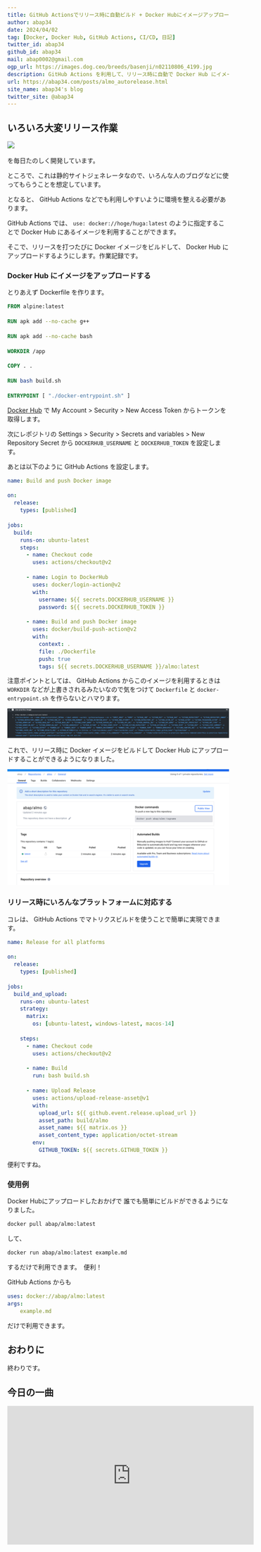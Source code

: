 ```yaml
---
title: GitHub Actionsでリリース時に自動ビルド + Docker Hubにイメージアップロード + GitHub Actionsから利用
author: abap34
date: 2024/04/02
tag: [Docker, Docker Hub, GitHub Actions, CI/CD, 日記]
twitter_id: abap34
github_id: abap34
mail: abap0002@gmail.com
ogp_url: https://images.dog.ceo/breeds/basenji/n02110806_4199.jpg
description: GitHub Actions を利用して、リリース時に自動で Docker Hub にイメージをアップロードして、そのイメージを利用する方法を紹介します。
url: https://abap34.com/posts/almo_autorelease.html
site_name: abap34's blog
twitter_site: @abap34
---
```


## いろいろ大変リリース作業

<a href="https://github.com/abap34/ALMO"><img src="https://gh-card.dev/repos/abap34/ALMO.svg"></a>


を毎日たのしく開発しています。

ところで、これは静的サイトジェネレータなので、いろんな人のブログなどに使ってもらうことを想定しています。


となると、 GitHub Actions などでも利用しやすいように環境を整える必要があります。

GitHub Actions では、 `use: docker://hoge/huga:latest` のように指定することで Docker Hub にあるイメージを利用することができます。


そこで、リリースを打つたびに Docker イメージをビルドして、 Docker Hub にアップロードするようにします。作業記録です。

### Docker Hub にイメージをアップロードする

とりあえず Dockerfile を作ります。

```Dockerfile
FROM alpine:latest

RUN apk add --no-cache g++

RUN apk add --no-cache bash

WORKDIR /app

COPY . .

RUN bash build.sh

ENTRYPOINT [ "./docker-entrypoint.sh" ]
```

[Docker Hub](https://hub.docker.com/) で My Account > Security > New Access Token からトークンを取得します。

次にレポジトリの Settings > Security > Secrets and variables > New Repository Secret から `DOCKERHUB_USERNAME` と `DOCKERHUB_TOKEN` を設定します。


あとは以下のように GitHub Actions を設定します。

```yaml
name: Build and push Docker image

on:
  release:
    types: [published]

jobs:
  build:
    runs-on: ubuntu-latest
    steps:
      - name: Checkout code
        uses: actions/checkout@v2

      - name: Login to DockerHub
        uses: docker/login-action@v2
        with:
          username: ${{ secrets.DOCKERHUB_USERNAME }}
          password: ${{ secrets.DOCKERHUB_TOKEN }}

      - name: Build and push Docker image
        uses: docker/build-push-action@v2
        with:
          context: .
          file: ./Dockerfile
          push: true
          tags: ${{ secrets.DOCKERHUB_USERNAME }}/almo:latest
```


注意ポイントとしては、 GitHub Actions からこのイメージを利用するときは `WORKDIR` などが上書きされるみたいなので気をつけて `Dockerfile` と `docker-entrypoint.sh` を作らないとハマります。

![run の引数](almo_autorelease/image.png)


これで、リリース時に Docker イメージをビルドして Docker Hub にアップロードすることができるようになりました。

![](almo_autorelease/almo.png)

### リリース時にいろんなプラットフォームに対応する

コレは、 GitHub Actions でマトリクスビルドを使うことで簡単に実現できます。

```yaml
name: Release for all platforms

on:
  release:
    types: [published]

jobs:
  build_and_upload:
    runs-on: ubuntu-latest
    strategy:
      matrix:
        os: [ubuntu-latest, windows-latest, macos-14]

    steps:
      - name: Checkout code
        uses: actions/checkout@v2

      - name: Build
        run: bash build.sh

      - name: Upload Release
        uses: actions/upload-release-asset@v1
        with:
          upload_url: ${{ github.event.release.upload_url }}
          asset_path: build/almo
          asset_name: ${{ matrix.os }}
          asset_content_type: application/octet-stream 
        env:
          GITHUB_TOKEN: ${{ secrets.GITHUB_TOKEN }}
```


便利ですね。


### 使用例

Docker Hubにアップロードしたおかげで
誰でも簡単にビルドができるようになりました。

```bash
docker pull abap/almo:latest
```

して、

```bash
docker run abap/almo:latest example.md
```

するだけで利用できます。　便利！


GitHub Actions からも

```yaml
uses: docker://abap/almo:latest
args:
    example.md
```

だけで利用できます。

## おわりに

終わりです。


## 今日の一曲

<iframe width="560" height="315" src="https://www.youtube.com/embed/EJ8lBjQls4w?si=PdBx5TBPvW-z3_ZG" title="YouTube video player" frameborder="0" allow="accelerometer; autoplay; clipboard-write; encrypted-media; gyroscope; picture-in-picture; web-share" referrerpolicy="strict-origin-when-cross-origin" allowfullscreen></iframe>